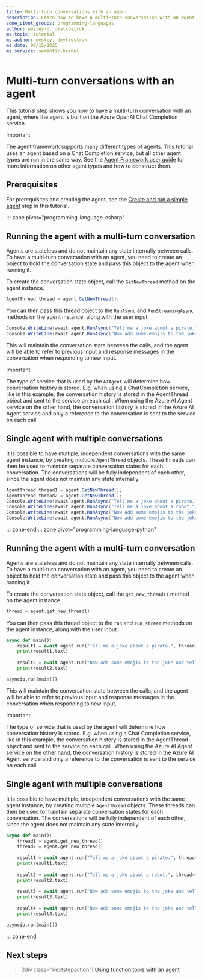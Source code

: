 ```yaml
---
title: Multi-turn conversations with an agent
description: Learn how to have a multi-turn conversation with an agent
zone_pivot_groups: programming-languages
author: westey-m, dmytrostruk
ms.topic: tutorial
ms.author: westey, dmytrostruk
ms.date: 09/15/2025
ms.service: semantic-kernel
---
```


# Multi-turn conversations with an agent

This tutorial step shows you how to have a multi-turn conversation with an agent, where the agent is built on the Azure OpenAI Chat Completion service.

> [!IMPORTANT]
> The agent framework supports many different types of agents. This tutorial uses an agent based on a Chat Completion service, but all other agent types are run in the same way. See the [Agent Framework user guide](../../user-guide/overview.md) for more information on other agent types and how to construct them.

## Prerequisites

For prerequisites and creating the agent, see the [Create and run a simple agent](./run-agent.md) step in this tutorial.

::: zone pivot="programming-language-csharp"

## Running the agent with a multi-turn conversation

Agents are stateless and do not maintain any state internally between calls.
To have a multi-turn conversation with an agent, you need to create an object to hold the conversation state and pass this object to the agent when running it.

To create the conversation state object, call the `GetNewThread` method on the agent instance.

```csharp
AgentThread thread = agent.GetNewThread();
```

You can then pass this thread object to the `RunAsync` and `RunStreamingAsync` methods on the agent instance, along with the user input.

```csharp
Console.WriteLine(await agent.RunAsync("Tell me a joke about a pirate.", thread));
Console.WriteLine(await agent.RunAsync("Now add some emojis to the joke and tell it in the voice of a pirate's parrot.", thread));
```

This will maintain the conversation state between the calls, and the agent will be able to refer to previous input and response messages in the conversation when responding to new input.

> [!IMPORTANT]
> The type of service that is used by the `AIAgent` will determine how conversation history is stored. E.g. when using a ChatCompletion service, like in this example, the conversation history is stored in the AgentThread object and sent to the service on each call. When using the Azure AI Agent service on the other hand, the conversation history is stored in the Azure AI Agent service and only a reference to the conversation is sent to the service on each call.

## Single agent with multiple conversations

It is possible to have multiple, independent conversations with the same agent instance, by creating multiple `AgentThread` objects.
These threads can then be used to maintain separate conversation states for each conversation.
The conversations will be fully independent of each other, since the agent does not maintain any state internally.

```csharp
AgentThread thread1 = agent.GetNewThread();
AgentThread thread2 = agent.GetNewThread();
Console.WriteLine(await agent.RunAsync("Tell me a joke about a pirate.", thread1));
Console.WriteLine(await agent.RunAsync("Tell me a joke about a robot.", thread2));
Console.WriteLine(await agent.RunAsync("Now add some emojis to the joke and tell it in the voice of a pirate's parrot.", thread1));
Console.WriteLine(await agent.RunAsync("Now add some emojis to the joke and tell it in the voice of a robot.", thread2));
```

::: zone-end
::: zone pivot="programming-language-python"

## Running the agent with a multi-turn conversation

Agents are stateless and do not maintain any state internally between calls.
To have a multi-turn conversation with an agent, you need to create an object to hold the conversation state and pass this object to the agent when running it.

To create the conversation state object, call the `get_new_thread()` method on the agent instance.

```python
thread = agent.get_new_thread()
```

You can then pass this thread object to the `run` and `run_stream` methods on the agent instance, along with the user input.

```python
async def main():
    result1 = await agent.run("Tell me a joke about a pirate.", thread=thread)
    print(result1.text)
    
    result2 = await agent.run("Now add some emojis to the joke and tell it in the voice of a pirate's parrot.", thread=thread)
    print(result2.text)

asyncio.run(main())
```

This will maintain the conversation state between the calls, and the agent will be able to refer to previous input and response messages in the conversation when responding to new input.

> [!IMPORTANT]
> The type of service that is used by the agent will determine how conversation history is stored. E.g. when using a Chat Completion service, like in this example, the conversation history is stored in the AgentThread object and sent to the service on each call. When using the Azure AI Agent service on the other hand, the conversation history is stored in the Azure AI Agent service and only a reference to the conversation is sent to the service on each call.

## Single agent with multiple conversations

It is possible to have multiple, independent conversations with the same agent instance, by creating multiple `AgentThread` objects.
These threads can then be used to maintain separate conversation states for each conversation.
The conversations will be fully independent of each other, since the agent does not maintain any state internally.

```python
async def main():
    thread1 = agent.get_new_thread()
    thread2 = agent.get_new_thread()
    
    result1 = await agent.run("Tell me a joke about a pirate.", thread=thread1)
    print(result1.text)
    
    result2 = await agent.run("Tell me a joke about a robot.", thread=thread2)
    print(result2.text)
    
    result3 = await agent.run("Now add some emojis to the joke and tell it in the voice of a pirate's parrot.", thread=thread1)
    print(result3.text)
    
    result4 = await agent.run("Now add some emojis to the joke and tell it in the voice of a robot.", thread=thread2)
    print(result4.text)

asyncio.run(main())
```

::: zone-end

## Next steps

> [!div class="nextstepaction"]
> [Using function tools with an agent](./function-tools.md)